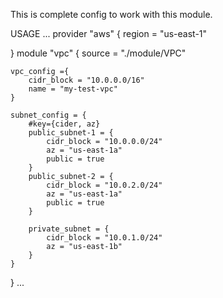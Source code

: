 This is complete config to work with this module.

USAGE
...
provider "aws" {
    region = "us-east-1"
  
}
module "vpc" {
    source = "./module/VPC"

    vpc_config ={
        cidr_block = "10.0.0.0/16"
        name = "my-test-vpc"
    }

    subnet_config = {
        #key={cider, az}
        public_subnet-1 = {
            cidr_block = "10.0.0.0/24"
            az = "us-east-1a"
            public = true
        }
        public_subnet-2 = {
            cidr_block = "10.0.2.0/24"
            az = "us-east-1a"
            public = true
        }

        private_subnet = {
            cidr_block = "10.0.1.0/24"
            az = "us-east-1b"
        }
    }
  
}
...